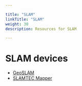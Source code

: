```yaml
---

title: "SLAM"  
linkTitle: "SLAM"  
weight: 30  
description: Resources for SLAM

---
```


# SLAM devices
*  [GeoSLAM](https://geoslam.com/)
*  [SLAMTEC Mapper](https://www.slamtec.com/en/Lidar/Mapper)
